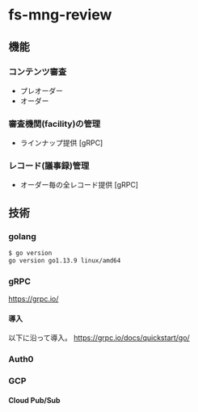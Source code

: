 # fs-mng-review

## 機能
### コンテンツ審査
- プレオーダー
- オーダー

### 審査機関(facility)の管理
- ラインナップ提供 [gRPC]

### レコード(議事録)管理
- オーダー毎の全レコード提供 [gRPC]

## 技術
### golang
```bash
$ go version
go version go1.13.9 linux/amd64
```

### gRPC
https://grpc.io/

#### 導入
以下に沿って導入。
https://grpc.io/docs/quickstart/go/

### Auth0

### GCP
#### Cloud Pub/Sub
